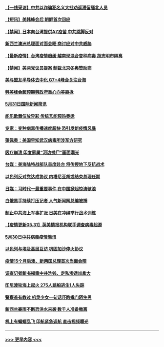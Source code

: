 #### [【一线采访】中共以诈骗犯名义大批劝返滞留缅北人员](../pages/prog202/a103131847.md?t=06010002) 
#### [【短讯】美韩峰会后 朝鲜首次回应](../pages/prog202/a103131839.md?t=06010002) 
#### [【禁闻】日本向台湾提供AZ疫苗 中共跳脚反对](../pages/prog202/a103131829.md?t=06010002) 
#### [新西兰澳洲总理面对面会晤 商讨应对中共威胁](../pages/prog202/a103131844.md?t=06010002) 
#### [【最新疫情】台湾疫情趋缓 越南现混合变种病毒 胡志明市隔离](../pages/prog202/a103131821.md?t=06010002) 
#### [【禁闻】美两党议员提案 制裁北京冬奥赞助商](../pages/prog202/a103131779.md?t=06010002) 
#### [美与盟友半导体去中化 G7+4峰会关注台海](../pages/prog202/a103131783.md?t=06010002) 
#### [韩美峰会超预期韩政府重心向美靠拢](../pages/prog202/a103131762.md?t=06010002) 
#### [5月31日国际新闻简讯](../pages/prog202/a103131546.md?t=06010002) 
#### [能乐歌舞伎放异彩 传统艺能预热奥运](../pages/prog202/a103131556.md?t=06010002) 
#### [专家：变种病毒传播速度超快 恐引发新疫情风暴](../pages/prog202/a103131525.md?t=06010002) 
#### [蓬佩奥：美国早知武汉病毒所涉军方研究](../pages/prog202/a103131484.md?t=06010002) 
#### [医疗崩溃 印度家属“河边抛尸”画面曝光](../pages/prog202/a103131482.md?t=06010002) 
#### [台媒：美海陆特战部队首度赴台 将传授地下反抗战术](../pages/prog202/a103131471.md?t=06010002) 
#### [以色列反对党达成协议 内塔尼亚胡或结束总理任期](../pages/prog202/a103131442.md?t=06010002) 
#### [日媒：习时代一最重要事件 在中国掀起惊涛骇浪](../pages/prog202/a103131418.md?t=06010002) 
#### [白俄黑手持续打压记者 人气新闻网总编被捕](../pages/prog202/a103131416.md?t=06010002) 
#### [制止中共海上军事扩张 日美在冲绳举行战术训练](../pages/prog202/a103131386.md?t=06010002) 
#### [【疫情更新05.31】英美情报机构联手调查病毒起源](../pages/prog202/a103114528.md?t=06010002) 
#### [5月30日中共病毒疫情简讯](../pages/prog202/a103131322.md?t=06010002) 
#### [以色列与埃及高层互访 巩固加沙停火协议](../pages/prog202/a103131317.md?t=06010002) 
#### [疫情15个月后澳、新两国总理首次当面会晤](../pages/prog202/a103131173.md?t=06010002) 
#### [调查记者新书揭露中共洗钱、走私渗透加拿大](../pages/prog202/a103131110.md?t=06010002) 
#### [印尼渡轮海上起火 275人跳船逃生1人失踪](../pages/prog202/a103131100.md?t=06010002) 
#### [警察爸有教过 机灵少女一句话吓跑撬门陌生男](../pages/prog202/a103131101.md?t=06010002) 
#### [新西兰豪雨不断恐洪水来袭 数千人准备撤离](../pages/prog202/a103131088.md?t=06010002) 
#### [机上有蝙蝠乱飞 印航紧急返航 直击视频曝光](../pages/prog202/a103131057.md?t=06010002) 

----
#### [ >>> 更早内容 <<< ](../indexes/prog202-earlier.md)
